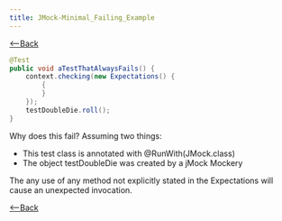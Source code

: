```yaml
---
title: JMock-Minimal_Failing_Example
---
```

[<--Back]({{_site.pagesurl}}/TDD_Example_Catalog)

```java
@Test
public void aTestThatAlwaysFails() {
    context.checking(new Expectations() {
        {
        }
    });
    testDoubleDie.roll();
}
```

Why does this fail? Assuming two things:
* This test class is annotated with @RunWith(JMock.class)
* The object testDoubleDie was created by a jMock Mockery

The any use of any method not explicitly stated in the Expectations will cause an unexpected invocation.

[<--Back]({{_site.pagesurl}}/TDD_Example_Catalog) 
